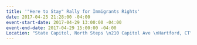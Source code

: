 ```yaml
---
title: '"Here to Stay" Rally for Immigrants Rights'
date: 2017-04-25 21:28:00 -04:00
event-start-date: 2017-04-29 13:00:00 -04:00
event-end-date: 2017-04-29 15:00:00 -04:00
Location: "State Capitol, North Steps \n210 Capitol Ave \nHartford, CT"
---
```


